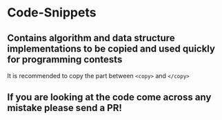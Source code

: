 # Code-Snippets

## Contains algorithm and data structure implementations to be copied and used quickly for programming contests

It is recommended to copy the part between `<copy>` and `</copy>`

## If you are looking at the code come across any mistake please send a PR!
